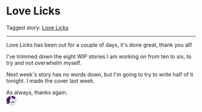 # Love Licks

Tagged story: [Love Licks](https://www.fimfiction.net/story/540399/love-licks)

***

Love Licks has been out for a couple of days, it's done great, thank you all!

I've trimmed down the eight WIP stories I am working on from ten to six, to try and not overwhelm myself.

Next week's story has no words down, but I'm going to try to write half of it tonight. I made the cover last week.

As always, thanks again.  
![:raritywink:](../../../emotes/raritywink.png)
